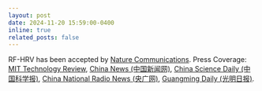 ```yaml
---
layout: post
date: 2024-11-20 15:59:00-0400
inline: true
related_posts: false
---
```


RF-HRV has been accepted by [Nature Communications](https://www.nature.com/articles/s41467-024-55061-9). Press Coverage: [MIT Technology Review](https://www.mittrchina.com/news/detail/14171), [China News (中国新闻网)](https://m.chinanews.com.cn/wap/detail/chs/zw/10332182.shtml), [China Science Daily (中国科学报)](https://www.cas.cn/cm/202412/t20241212_5042479.shtml), [China National Radio News (央广网)](https://news.cnr.cn/native/gd/kx/20241208/t20241208_527002273.shtml), [Guangming Daily (光明日报)](https://epaper.gmw.cn/gmrb/html/2024-12/08/nw.D110000gmrb_20241208_4-04.htm).
